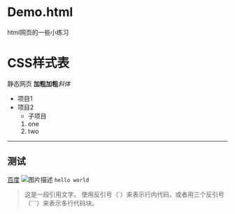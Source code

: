 # Demo.html
html网页的一些小练习

# CSS样式表
静态网页
**加粗**__加粗__*斜体*
- 项目1
- 项目2
  - 子项目
  1. one
  2. two
------------
## 测试
[百度](https://www.baidu.com)
![图片描述](https://www.example.com/image.jpg)
`hello world`
> 这是一段引用文字。
使用反引号（`）来表示行内代码，或者用三个反引号（```）来表示多行代码块。

